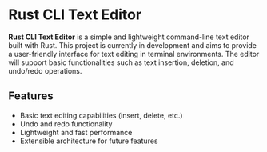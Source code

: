 # Rust CLI Text Editor

**Rust CLI Text Editor** is a simple and lightweight command-line text editor built with Rust. This project is currently in development and aims to provide a user-friendly interface for text editing in terminal environments. The editor will support basic functionalities such as text insertion, deletion, and undo/redo operations.

## Features

- Basic text editing capabilities (insert, delete, etc.)
- Undo and redo functionality
- Lightweight and fast performance
- Extensible architecture for future features
